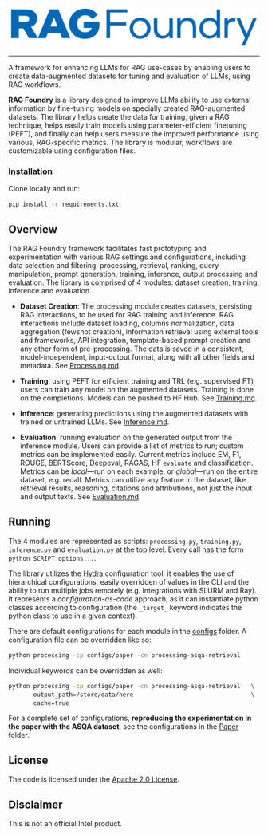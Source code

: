 <div align="center">
    <img src="assets/rag_foundry.png" width="500"/>
</div>

----------

A framework for enhancing LLMs for RAG use-cases by enabling users to create data-augmented datasets for tuning and
evaluation of LLMs, using RAG workflows.


**RAG Foundry** is a library designed to improve LLMs ability to use external information by fine-tuning models on
specially created RAG-augmented datasets. The library helps create the data for training, given a RAG technique, helps
easily train models using parameter-efficient finetuning (PEFT), and finally can help users measure the improved
performance using various, RAG-specific metrics. The library is modular, workflows are customizable using configuration
files.

### Installation
Clone locally and run:

```sh
pip install -r requirements.txt
```

## Overview

The RAG Foundry framework facilitates fast prototyping and experimentation with various RAG settings and configurations,
including data selection and filtering, processing, retrieval, ranking, query manipulation, prompt generation, training,
inference, output processing and evaluation. The library is comprised of 4 modules: dataset creation, training,
inference and evaluation.

* **Dataset Creation**: The processing module creates datasets, persisting RAG interactions, to be used for RAG training
and inference. RAG interactions include dataset loading, columns normalization, data aggregation (fewshot creation),
information retrieval using external tools and frameworks, API integration, template-based prompt creation and any other
form of pre-processing. The data is saved in a consistent, model-independent, input-output format, along with all other
fields and metadata. See [Processing.md](docs/processing.md).

* **Training**: using PEFT for efficient training and TRL (e.g. supervised FT) users can train any model on the augmented
datasets. Training is done on the completions. Models can be pushed to HF Hub. See [Training.md](docs/training.md).

* **Inference**: generating predictions using the augmented datasets with trained or untrained LLMs. See [Inference.md](docs/inference.md).

* **Evaluation**: running evaluation on the generated output from the inference module. Users can provide a list of
metrics to run; custom metrics can be implemented easily. Current metrics include EM, F1, ROUGE, BERTScore, Deepeval,
RAGAS, HF `evaluate` and classification. Metrics can be *local*—run on each example, or *global*—run on the entire
dataset, e.g. recall. Metrics can utilize any feature in the dataset, like retrieval results, reasoning,
citations and attributions, not just the input and output texts. See [Evaluation.md](docs/evaluation.md).


## Running
The 4 modules are represented as scripts: `processing.py`, `training.py`, `inference.py` and `evaluation.py` at the top
level. Every call has the form `python SCRIPT options...`.

The library utilizes the [Hydra](https://hydra.cc/docs/intro/) configuration tool; it enables the use of hierarchical
configurations, easily overridden of values in the CLI and the ability to run multiple jobs remotely (e.g. integrations with
SLURM and Ray). It represents a *configuration-as-code* approach, as it can instantiate python classes according to
configuration (the `_target_` keyword indicates the python class to use in a given context).

There are default configurations for each module in the [configs](./configs/) folder. A configuration file can be
overridden like so:

```sh
python processing -cp configs/paper -cn processing-asqa-retrieval
```

Individual keywords can be overridden as well:
```sh
python processing -cp configs/paper -cn processing-asqa-retrieval   \
       output_path=/store/data/here                                 \
       cache=true
```

For a complete set of configurations, **reproducing the experimentation in the paper with the ASQA dataset**, see the
configurations in the [Paper](./configs/paper) folder.

## License

The code is licensed under the [Apache 2.0 License](LICENSE).

## Disclaimer

This is not an official Intel product.